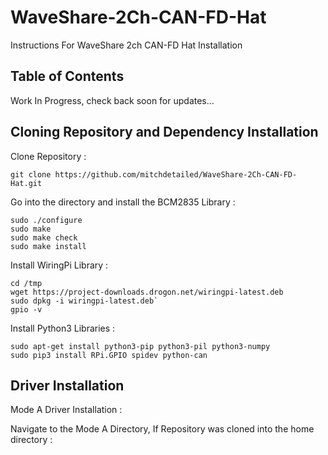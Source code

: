 # WaveShare-2Ch-CAN-FD-Hat
Instructions For WaveShare 2ch CAN-FD Hat Installation

## Table of Contents
Work In Progress, check back soon for updates...


## Cloning Repository and Dependency Installation
Clone Repository :
```
git clone https://github.com/mitchdetailed/WaveShare-2Ch-CAN-FD-Hat.git
```

Go into the directory and install the BCM2835 Library : 
```cd ./WaveShare-2Ch-CAN-FD-Hat/bcm2835-1.60/
sudo ./configure
sudo make
sudo make check
sudo make install
```

Install WiringPi Library : 
```sudo apt-get install wiringpi
cd /tmp
wget https://project-downloads.drogon.net/wiringpi-latest.deb
sudo dpkg -i wiringpi-latest.deb`
gpio -v
```

Install Python3 Libraries :
```sudo apt-get update
sudo apt-get install python3-pip python3-pil python3-numpy
sudo pip3 install RPi.GPIO spidev python-can
```

## Driver Installation
Mode A Driver Installation : 

Navigate to the Mode A Directory, If Repository was cloned into the home directory : 



